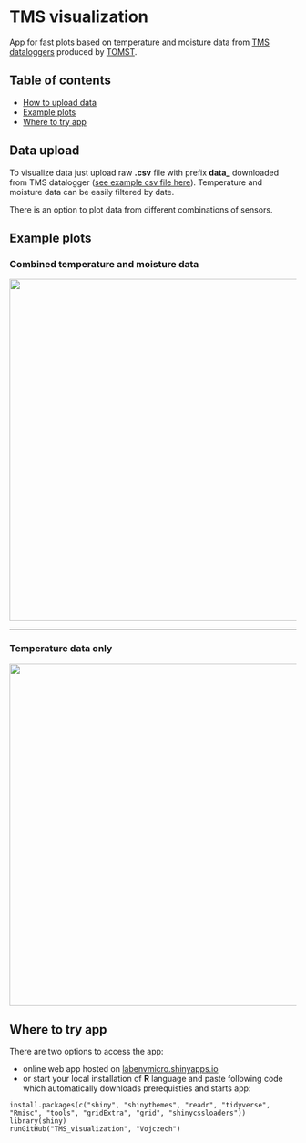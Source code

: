 # TMS visualization
App for fast plots based on temperature and moisture data from [TMS dataloggers](https://tomst.com/web/en/systems/tms/tms-3/) produced by [TOMST](https://tomst.com/web/en/).

## Table of contents

* [How to upload data](#data-upload)
* [Example plots](#example-plots)
* [Where to try app](#where-to-try-app)

## Data upload
To visualize data just upload raw **.csv** file with prefix **data_** downloaded from TMS datalogger ([see example csv file here](https://github.com/Vojczech/TMS_visualization/blob/master/data_94174102_0.csv)). Temperature and moisture data can be easily filtered by date.

There is an option to plot data from different combinations of sensors.

## Example plots

### Combined temperature and moisture data ###

<div align="left">
    <img src="/pictures/data_94174102_0_combined.png?raw=true" width="600px"</img> 
</div>

---

### Temperature data only ###

<div align="left">
    <img src="/pictures/data_94174102_0_temperature.png?raw=true" width="600px"</img> 
</div>


## Where to try app

There are two options to access the app:
* online web app hosted on [labenvmicro.shinyapps.io](https://labenvmicro.shinyapps.io/TMS_app/) 
* or start your local installation of **R** language and paste following code which automatically downloads prerequisties and starts app:
```
install.packages(c("shiny", "shinythemes", "readr", "tidyverse", "Rmisc", "tools", "gridExtra", "grid", "shinycssloaders"))
library(shiny)
runGitHub("TMS_visualization", "Vojczech") 
```